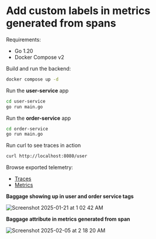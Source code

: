 # Add custom labels in metrics generated from spans

Requirements:

- Go 1.20
- Docker Compose v2

Build and run the backend:

```sh
docker compose up -d
```

Run the **user-service** app

```sh
cd user-service
go run main.go
```

Run the **order-service** app

```sh
cd order-service
go run main.go
```

Run curl to see traces in action

```sh
curl http://localhost:8080/user
```

Browse exported telemetry:

- [Traces](http://localhost:16686)
- [Metrics](http://localhost:8889/metrics)

**Baggage showing up in user and order service tags**

![Screenshot 2025-01-21 at 1 02 42 AM](https://github.com/user-attachments/assets/12486aea-8bb8-43cc-ae12-aab7119f6c74)



**Baggage attribute in metrics generated from span**

![Screenshot 2025-02-05 at 2 18 20 AM](https://github.com/user-attachments/assets/10a252a1-ca61-4275-bccd-c9a415e15394)

